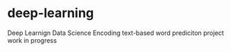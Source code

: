 # deep-learning
Deep Learnign Data Science Encoding text-based word prediciton project work in progress
